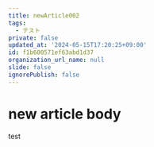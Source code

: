 ```yaml
---
title: newArticle002
tags:
  - テスト
private: false
updated_at: '2024-05-15T17:20:25+09:00'
id: f1b600571ef63abd1d37
organization_url_name: null
slide: false
ignorePublish: false
---
```


# new article body

test
